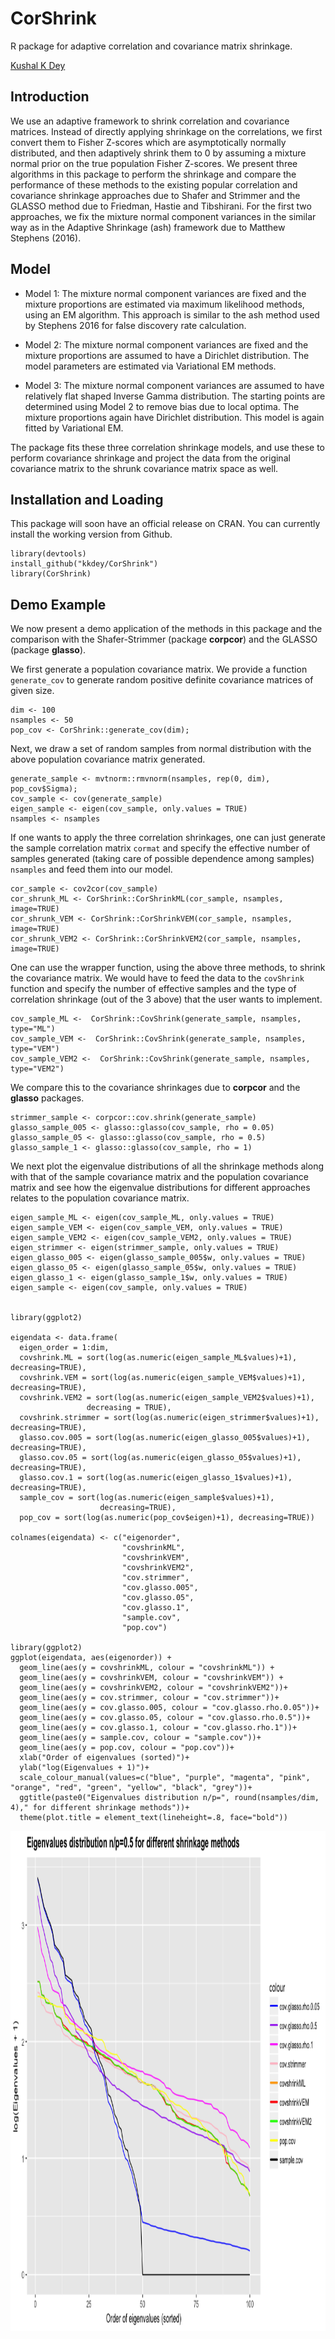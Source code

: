 # CorShrink
R package for adaptive correlation and covariance matrix shrinkage.

[Kushal K Dey](http://kkdey.github.io/)

## Introduction

We use an adaptive framework to shrink correlation and covariance matrices. Instead
of directly applying shrinkage on the correlations, we first convert them to Fisher
Z-scores which are asymptotically normally distributed, and then adaptively shrink them
to 0 by assuming a mixture normal prior on the true population Fisher Z-scores. We present
three algorithms in this package to perform the shrinkage and compare the performance of 
these methods to the existing popular correlation and covariance shrinkage approaches due to 
Shafer and Strimmer and the GLASSO method due to Friedman, Hastie and Tibshirani. For the 
first two approaches, we fix the mixture normal component variances in the similar way
as in the Adaptive Shrinkage (ash) framework due to Matthew Stephens (2016).

## Model

- Model 1: The mixture normal component variances are fixed and the mixture proportions
  are estimated via maximum likelihood methods, using an EM algorithm. This approach is similar 
  to the ash method used by Stephens 2016 for false discovery rate calculation.
  
- Model 2: The mixture normal component variances are fixed and the mixture proportions are      assumed to have a Dirichlet distribution. The model parameters are estimated via Variational   EM methods. 

- Model 3: The mixture normal component variances are assumed to have relatively flat shaped     Inverse Gamma distribution. The starting points are determined using Model 2 to remove bias    due to local optima. The mixture proportions again have Dirichlet distribution. This model is   again fitted by Variational EM. 

The package fits these three correlation shrinkage models, and use these to perform covariance shrinkage and project the data from the original covariance matrix to the shrunk covariance matrix space as well.

## Installation and Loading 

This package will soon have an official release on CRAN. You can currently install the working version from Github.

```
library(devtools)
install_github("kkdey/CorShrink")
library(CorShrink)
```

## Demo Example

We now present a demo application of the methods in this package and the comparison with the Shafer-Strimmer (package **corpcor**) and the GLASSO (package **glasso**).

We first generate a population covariance matrix. We provide a function `generate_cov` to generate random positive definite covariance matrices of given size.

```
dim <- 100
nsamples <- 50
pop_cov <- CorShrink::generate_cov(dim);
```

Next, we draw a set of random samples from normal distribution with the above population covariance matrix generated.

```
generate_sample <- mvtnorm::rmvnorm(nsamples, rep(0, dim), pop_cov$Sigma);
cov_sample <- cov(generate_sample)
eigen_sample <- eigen(cov_sample, only.values = TRUE)
nsamples <- nsamples
```

If one wants to apply the three correlation shrinkages, one can just generate the sample correlation matrix `cormat` and specify the effective number of samples generated (taking care
of possible dependence among samples) `nsamples` and feed them into our model.

```
cor_sample <- cov2cor(cov_sample)
cor_shrunk_ML <- CorShrink::CorShrinkML(cor_sample, nsamples, image=TRUE)
cor_shrunk_VEM <- CorShrink::CorShrinkVEM(cor_sample, nsamples, image=TRUE)
cor_shrunk_VEM2 <- CorShrink::CorShrinkVEM2(cor_sample, nsamples, image=TRUE)
```

One can use the wrapper function, using the above three methods, to shrink the covariance matrix. We would have to feed the data to the `covShrink` function and specify the number of 
effective samples and the type of correlation shrinkage (out of the 3 above) that the user 
wants to implement. 

```
cov_sample_ML <-  CorShrink::CovShrink(generate_sample, nsamples, type="ML")
cov_sample_VEM <-  CorShrink::CovShrink(generate_sample, nsamples, type="VEM")
cov_sample_VEM2 <-  CorShrink::CovShrink(generate_sample, nsamples, type="VEM2")
```

We compare this to the covariance shrinkages due to **corpcor** and the **glasso** packages.

```
strimmer_sample <- corpcor::cov.shrink(generate_sample)
glasso_sample_005 <- glasso::glasso(cov_sample, rho = 0.05)
glasso_sample_05 <- glasso::glasso(cov_sample, rho = 0.5)
glasso_sample_1 <- glasso::glasso(cov_sample, rho = 1)
```

We next plot the eigenvalue distributions of all the shrinkage methods along with that of the
sample covariance matrix and the population covariance matrix and see how the eigenvalue 
distributions for different approaches relates to the population covariance matrix.

```
eigen_sample_ML <- eigen(cov_sample_ML, only.values = TRUE)
eigen_sample_VEM <- eigen(cov_sample_VEM, only.values = TRUE)
eigen_sample_VEM2 <- eigen(cov_sample_VEM2, only.values = TRUE)
eigen_strimmer <- eigen(strimmer_sample, only.values = TRUE)
eigen_glasso_005 <- eigen(glasso_sample_005$w, only.values = TRUE)
eigen_glasso_05 <- eigen(glasso_sample_05$w, only.values = TRUE)
eigen_glasso_1 <- eigen(glasso_sample_1$w, only.values = TRUE)
eigen_sample <- eigen(cov_sample, only.values = TRUE)


library(ggplot2)

eigendata <- data.frame(
  eigen_order = 1:dim,
  covshrink.ML = sort(log(as.numeric(eigen_sample_ML$values)+1),  decreasing=TRUE),
  covshrink.VEM = sort(log(as.numeric(eigen_sample_VEM$values)+1),  decreasing=TRUE),
  covshrink.VEM2 = sort(log(as.numeric(eigen_sample_VEM2$values)+1),
                 decreasing = TRUE),
  covshrink.strimmer = sort(log(as.numeric(eigen_strimmer$values)+1),  decreasing=TRUE),
  glasso.cov.005 = sort(log(as.numeric(eigen_glasso_005$values)+1),  decreasing=TRUE),
  glasso.cov.05 = sort(log(as.numeric(eigen_glasso_05$values)+1),  decreasing=TRUE),
  glasso.cov.1 = sort(log(as.numeric(eigen_glasso_1$values)+1),  decreasing=TRUE),
  sample_cov = sort(log(as.numeric(eigen_sample$values)+1),
                    decreasing=TRUE),
  pop_cov = sort(log(as.numeric(pop_cov$eigen)+1), decreasing=TRUE))

colnames(eigendata) <- c("eigenorder",
                         "covshrinkML",
                         "covshrinkVEM",
                         "covshrinkVEM2",
                         "cov.strimmer",
                         "cov.glasso.005",
                         "cov.glasso.05",
                         "cov.glasso.1",
                         "sample.cov",
                         "pop.cov")

library(ggplot2)
ggplot(eigendata, aes(eigenorder)) +
  geom_line(aes(y = covshrinkML, colour = "covshrinkML")) +
  geom_line(aes(y = covshrinkVEM, colour = "covshrinkVEM")) +
  geom_line(aes(y = covshrinkVEM2, colour = "covshrinkVEM2"))+
  geom_line(aes(y = cov.strimmer, colour = "cov.strimmer"))+
  geom_line(aes(y = cov.glasso.005, colour = "cov.glasso.rho.0.05"))+
  geom_line(aes(y = cov.glasso.05, colour = "cov.glasso.rho.0.5"))+
  geom_line(aes(y = cov.glasso.1, colour = "cov.glasso.rho.1"))+
  geom_line(aes(y = sample.cov, colour = "sample.cov"))+
  geom_line(aes(y = pop.cov, colour = "pop.cov"))+
  xlab("Order of eigenvalues (sorted)")+
  ylab("log(Eigenvalues + 1)")+
  scale_colour_manual(values=c("blue", "purple", "magenta", "pink", "orange", "red", "green", "yellow", "black", "grey"))+
  ggtitle(paste0("Eigenvalues distribution n/p=", round(nsamples/dim, 4)," for different shrinkage methods"))+
  theme(plot.title = element_text(lineheight=.8, face="bold"))
```

<img src="vignettes/eigenvalue_distribution.png" alt="Structure Plot" height="800" width="600">






